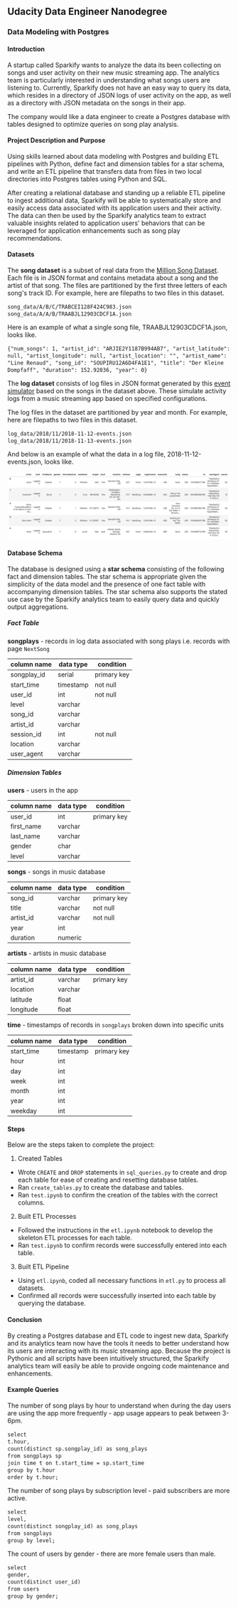 ## Udacity Data Engineer Nanodegree
### Data Modeling with Postgres
#### Introduction  
A startup called Sparkify wants to analyze the data its been collecting on songs and user activity on their new music streaming app. The analytics team is particularly interested in understanding what songs users are listening to. Currently, Sparkify does not have an easy way to query its data, which resides in a directory of JSON logs of user activity on the app, as well as a directory with JSON metadata on the songs in their app.

The company would like a data engineer to create a Postgres database with tables designed to optimize queries on song play analysis.

#### Project Description and Purpose
Using skills learned about data modeling with Postgres and building ETL pipelines with Python, define fact and dimension tables for a star schema, and write an ETL pipeline that transfers data from files in two local directories into Postgres tables using Python and SQL.

After creating a relational database and standing up a reliable ETL pipeline to ingest additional data, Sparkify will be able to systematically store and easily access data associated with its application users and their activity. The data can then be used by the Sparkify analytics team to extract valuable insights related to application users' behaviors that can be leveraged for application enhancements such as song play recommendations.

#### Datasets
The **song dataset** is a subset of real data from the [Million Song Dataset](http://millionsongdataset.com/). Each file is in JSON format and contains metadata about a song and the artist of that song. The files are partitioned by the first three letters of each song's track ID. For example, here are filepaths to two files in this dataset.

    song_data/A/B/C/TRABCEI128F424C983.json
    song_data/A/A/B/TRAABJL12903CDCF1A.json

Here is an example of what a single song file, TRAABJL12903CDCF1A.json, looks like.

    {"num_songs": 1, "artist_id": "ARJIE2Y1187B994AB7", "artist_latitude": null, "artist_longitude": null, "artist_location": "", "artist_name": "Line Renaud", "song_id": "SOUPIRU12A6D4FA1E1", "title": "Der Kleine Dompfaff", "duration": 152.92036, "year": 0}

The **log dataset** consists of log files in JSON format generated by this [event simulator](https://github.com/Interana/eventsim) based on the songs in the dataset above. These simulate activity logs from a music streaming app based on specified configurations.

The log files in the dataset are partitioned by year and month. For example, here are filepaths to two files in this dataset.

    log_data/2018/11/2018-11-12-events.json
    log_data/2018/11/2018-11-13-events.json

And below is an example of what the data in a log file, 2018-11-12-events.json, looks like.

![log-data](img/log-data.png)

#### Database Schema
The database is designed using a **star schema** consisting of the following fact and dimension tables. The star schema is appropriate given the simplicity of the data model and the presence of one fact table with accompanying dimension tables. The star schema also supports the stated use case by the Sparkify analytics team to easily query data and quickly output aggregations.

##### Fact Table
**songplays** - records in log data associated with song plays i.e. records with page `NextSong`

| column name | data type | condition   |
| ----------- | --------- | ----------- |
| songplay_id | serial    | primary key |
| start_time  | timestamp | not null    |
| user_id     | int       | not null    |
| level       | varchar   |             |
| song_id     | varchar   |             |
| artist_id   | varchar   |             |
| session_id  | int       | not null    |
| location    | varchar   |             |
| user_agent  | varchar   |             |


##### Dimension Tables  
**users** - users in the app

| column name | data type | condition   |
| ----------- | --------- | ----------- |
| user_id     | int       | primary key |
| first_name  | varchar   |             |
| last_name   | varchar   |             |
| gender      | char      |             |
| level       | varchar   |             |


**songs** - songs in music database  

| column name | data type | condition   |
| ----------- | --------- | ----------- |
| song_id     | varchar   | primary key |
| title       | varchar   | not null    |
| artist_id   | varchar   | not null    |
| year        | int       |             |
| duration    | numeric   |             |


**artists** - artists in music database   

| column name | data type | condition   |
| ----------- | --------- | ----------- |
| artist_id   | varchar   | primary key |
| location    | varchar   |             |
| latitude    | float     |             |
| longitude   | float     |             |


**time** - timestamps of records in `songplays` broken down into specific units

| column name | data type | condition   |
| ----------- | --------- | ----------- |
| start_time  | timestamp | primary key |
| hour        | int       |             |
| day         | int       |             |
| week        | int       |             |
| month       | int       |             |
| year        | int       |             |
| weekday     | int       |             |

#### Steps
Below are the steps taken to complete the project:

1. Created Tables  
 - Wrote `CREATE` and `DROP` statements in `sql_queries.py` to create and drop each table for ease of creating and resetting database tables.  
 - Ran `create_tables.py` to create the database and tables.
 - Ran `test.ipynb` to confirm the creation of the tables with the correct columns.


2. Built ETL Processes
 - Followed the instructions in the `etl.ipynb` notebook to develop the skeleton ETL processes for each table.
 - Ran `test.ipynb` to confirm records were successfully entered into each table.


3. Built ETL Pipeline
 - Using `etl.ipynb`, coded all necessary functions in `etl.py` to process all datasets.
 - Confirmed all records were successfully inserted into each table by querying the database.

#### Conclusion
By creating a Postgres database and ETL code to ingest new data, Sparkify and its analytics team now have the tools it needs to better understand how its users are interacting with its music streaming app. Because the project is Pythonic and all scripts have been intuitively structured, the Sparkify analytics team will easily be able to provide ongoing code maintenance and enhancements.

#### Example Queries
The number of song plays by hour to understand when during the day users are using the app more frequently - app usage appears to peak between 3-6pm.

    select
    t.hour,
    count(distinct sp.songplay_id) as song_plays
    from songplays sp
    join time t on t.start_time = sp.start_time
    group by t.hour
    order by t.hour;

The number of song plays by subscription level - paid subscribers are more active.

    select
    level,
    count(distinct songplay_id) as song_plays
    from songplays
    group by level;

The count of users by gender - there are more female users than male.

    select
    gender,
    count(distinct user_id)
    from users
    group by gender;
